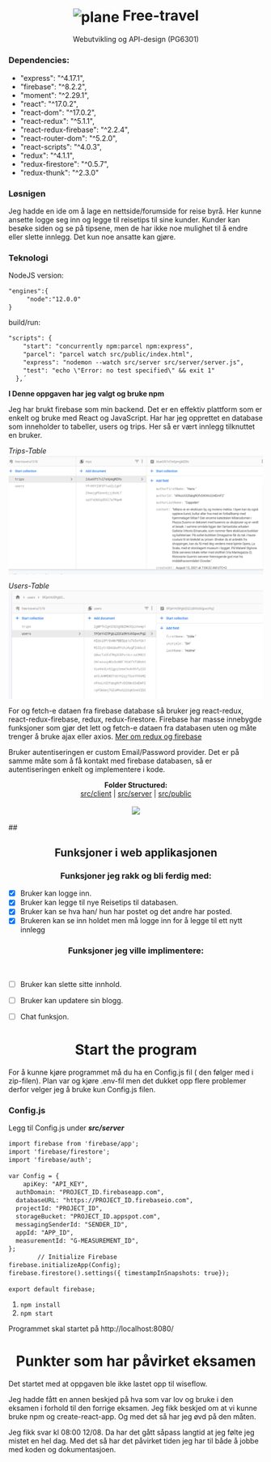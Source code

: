 # <h1 align="center"><img align="center" src="src/public/airplane.ico" alt="plane"/> Free-travel</h1> 

<p align="center"> Webutvikling og API-design (PG6301)</p>


### Dependencies: 
- "express": "^4.17.1",
- "firebase": "^8.2.2",
- "moment": "^2.29.1",
- "react": "^17.0.2",
- "react-dom": "^17.0.2",
- "react-redux": "^5.1.1",
- "react-redux-firebase": "^2.2.4",
- "react-router-dom": "^5.2.0",
- "react-scripts": "^4.0.3",
- "redux": "^4.1.1",
- "redux-firestore": "^0.5.7",
- "redux-thunk": "^2.3.0"



### Løsnigen

Jeg hadde en ide om å lage en nettside/forumside for reise byrå. Her kunne ansette logge seg inn og legge til reisetips til sine kunder.
Kunder kan besøke siden og se på tipsene, men de har ikke noe mulighet til å endre eller slette innlegg. Det kun noe ansatte kan gjøre. 

### Teknologi


NodeJS version:
```
"engines":{
     "node":"12.0.0"
}
```


build/run:
```
"scripts": {
    "start": "concurrently npm:parcel npm:express",
    "parcel": "parcel watch src/public/index.html",
    "express": "nodemon --watch src/server src/server/server.js",
    "test": "echo \"Error: no test specified\" && exit 1"
  },´
```

**I Denne oppgaven har jeg valgt og bruke npm**

Jeg har brukt firebase som min backend. Det er en effektiv plattform som er enkelt og bruke med React og JavaScript. Har har jeg opprettet en database som inneholder to tabeller,
users og trips. Her så er vært innlegg tilknuttet en bruker. 

*Trips-Table*
<img align="center" src="src/public/assets/trips-table.png" alt="plane"/>

*Users-Table*
<img align="center" src="src/public/assets/users-table.png" alt="plane"/>


For og fetch-e dataen fra firebase database så bruker jeg react-redux, react-redux-firebase, redux, redux-firestore. Firebase har masse innebygde funksjoner som gjør det lett og fetch-e dataen fra databasen uten og måte trenger å bruke ajax eller axios. 
[Mer om redux og firebase](http://react-redux-firebase.com/)


Bruker autentiseringen er custom Email/Password provider. Det er på samme måte som å få kontakt med firebase databasen, så er autentiseringen enkelt og implementere i kode.  

<p align="center">
  <b>Folder Structured:</b><br>
  <a href="#">src/client</a> |
  <a href="#">src/server</a> |
  <a href="#">src/public</a>
  <br><br>
  <img src="https://i.pinimg.com/originals/a2/d8/c3/a2d8c395b374be74c98052223abcab96.gif" wight=100px width=100px>
</p>

##<h2 align="center">  Funksjoner i web applikasjonen</h2>

### <h3 align="center">  Funksjoner jeg rakk og bli ferdig med:</h3>
- [x] Bruker kan logge inn.
- [x] Bruker kan legge til nye Reisetips til databasen.
- [x] Bruker kan se hva han/ hun har postet og det andre har posted.
- [x] Brukeren kan se inn holdet men må logge inn for å legge til ett nytt innlegg

### <h3 align="center">Funksjoner jeg ville implimentere:</h3><br/>
- [ ] Bruker kan slette sitte innhold.
- [ ] Bruker kan updatere sin blogg.
- [ ] Chat funksjon.




## <h1 align="center"> Start the program</h1>

For å kunne kjøre programmet må du ha en Config.js fil ( den følger med i zip-filen).
Plan var og kjøre .env-fil men det dukket opp flere problemer derfor velger jeg å bruke kun Config.js filen.

### Config.js
Legg til Config.js under ***src/server***
```
import firebase from 'firebase/app';
import 'firebase/firestore';
import 'firebase/auth';

var Config = {
    apiKey: "API_KEY",
  authDomain: "PROJECT_ID.firebaseapp.com",
  databaseURL: "https://PROJECT_ID.firebaseio.com",
  projectId: "PROJECT_ID",
  storageBucket: "PROJECT_ID.appspot.com",
  messagingSenderId: "SENDER_ID",
  appId: "APP_ID",
  measurementId: "G-MEASUREMENT_ID",
};
        // Initialize Firebase
firebase.initializeApp(Config);
firebase.firestore().settings({ timestampInSnapshots: true});

export default firebase;
```


1. `npm install`
2. `npm start`

Programmet skal startet på http://localhost:8080/




# <h1 align="center"> Punkter som har påvirket eksamen </h1>

Det startet med at oppgaven ble ikke lastet opp til wiseflow.

Jeg hadde fått en annen beskjed på hva som var lov og bruke i den eksamen i forhold til den forrige eksamen.
Jeg fikk beskjed om at vi kunne bruke npm og create-react-app. Og med det så har jeg øvd på den måten. 

Jeg fikk svar kl 08:00 12/08. Da har det gått såpass langtid at jeg følte jeg mistet en hel dag.
Med det så har det påvirket tiden jeg har til både å jobbe med koden og dokumentasjoen. 







